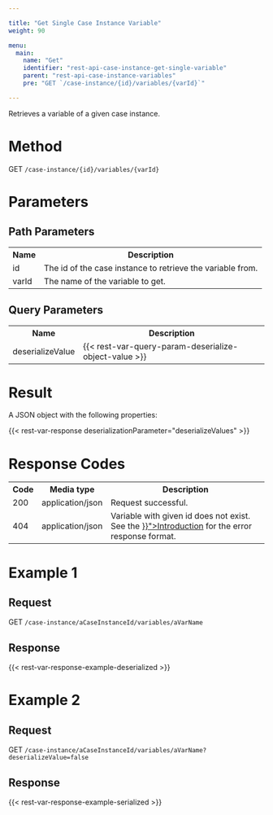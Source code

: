 ```yaml
---

title: "Get Single Case Instance Variable"
weight: 90

menu:
  main:
    name: "Get"
    identifier: "rest-api-case-instance-get-single-variable"
    parent: "rest-api-case-instance-variables"
    pre: "GET `/case-instance/{id}/variables/{varId}`"

---
```



Retrieves a variable of a given case instance.


# Method

GET `/case-instance/{id}/variables/{varId}`


# Parameters

## Path Parameters

<table class="table table-striped">
  <tr>
    <th>Name</th>
    <th>Description</th>
  </tr>
  <tr>
    <td>id</td>
    <td>The id of the case instance to retrieve the variable from.</td>
  </tr>
  <tr>
    <td>varId</td>
    <td>The name of the variable to get.</td>
  </tr>
</table>

## Query Parameters

<table class="table table-striped">
  <tr>
    <th>Name</th>
    <th>Description</th>
  </tr>
  <tr>
    <td>deserializeValue</td>
    <td>
      {{< rest-var-query-param-deserialize-object-value >}}
    </td>
  </tr>
</table>


# Result

A JSON object with the following properties:

{{< rest-var-response deserializationParameter="deserializeValues" >}}


# Response Codes

<table class="table table-striped">
  <tr>
    <th>Code</th>
    <th>Media type</th>
    <th>Description</th>
  </tr>
  <tr>
    <td>200</td>
    <td>application/json</td>
    <td>Request successful.</td>
  </tr>
  <tr>
    <td>404</td>
    <td>application/json</td>
    <td>Variable with given id does not exist. See the <a href="{{< relref "reference/rest/overview/index.md#error-handling" >}}">Introduction</a> for the error response format.</td>
  </tr>
</table>


# Example 1

## Request

GET `/case-instance/aCaseInstanceId/variables/aVarName`

## Response

{{< rest-var-response-example-deserialized >}}


# Example 2

## Request

GET `/case-instance/aCaseInstanceId/variables/aVarName?deserializeValue=false`

## Response

{{< rest-var-response-example-serialized >}}
